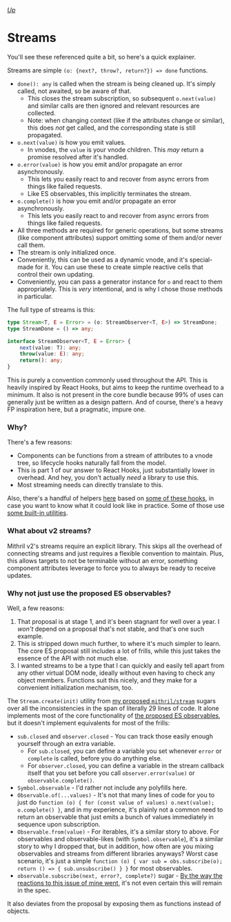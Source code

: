 [*Up*](README.md)

# Streams

You'll see these referenced quite a bit, so here's a quick explainer.

Streams are simple `(o: {next?, throw?, return?}) => done` functions.

- `done(): any` is called when the stream is being cleaned up. It's simply called, not awaited, so be aware of that.
	- This closes the stream subscription, so subsequent `o.next(value)` and similar calls are then ignored and relevant resources are collected.
	- Note: when changing context (like if the attributes change or similar), this does *not* get called, and the corresponding state is still propagated.
- `o.next(value)` is how you emit values.
	- In vnodes, the `value` is your vnode children. This *may* return a promise resolved after it's handled.
- `o.error(value)` is how you emit and/or propagate an error asynchronously.
	- This lets you easily react to and recover from async errors from things like failed requests.
	- Like ES observables, this implicitly terminates the stream.
- `o.complete()` is how you emit and/or propagate an error asynchronously.
	- This lets you easily react to and recover from async errors from things like failed requests.
- All three methods are required for generic operations, but some streams (like component attributes) support omitting some of them and/or never call them.
- The stream is only initialized once.
- Conveniently, this can be used as a dynamic vnode, and it's special-made for it. You can use these to create simple reactive cells that control their own updating.
- Conveniently, you can pass a generator instance for `o` and react to them appropriately. This is *very* intentional, and is why I chose those methods in particular.

The full type of streams is this:

```ts
type Stream<T, E = Error> = (o: StreamObserver<T, E>) => StreamDone;
type StreamDone = () => any;

interface StreamObserver<T, E = Error> {
	next(value: T): any;
	throw(value: E): any;
	return(): any;
}
```

This is purely a convention commonly used throughout the API. This is heavily inspired by React Hooks, but aims to keep the runtime overhead to a minimum. It also is not present in the core bundle because 99% of uses can generally just be written as a design pattern. And of course, there's a heavy FP inspiration here, but a pragmatic, impure one.

### Why?

There's a few reasons:

- Components can be functions from a stream of attributes to a vnode tree, so lifecycle hooks naturally fall from the model.
- This is part 1 of our answer to React Hooks, just substantially lower in overhead. And hey, you don't actually *need* a library to use this.
- Most streaming needs can directly translate to this.

Also, there's a handful of helpers [here](https://github.com/isiahmeadows/mithril.js/tree/redesign/helpers) based on [some of these hooks](https://usehooks.com/), in case you want to know what it could look like in practice. Some of those use [some built-in utilities](stream-utils.md).

### What about v2 streams?

Mithril v2's streams require an explicit library. This skips all the overhead of connecting streams and just requires a flexible convention to maintain. Plus, this allows targets to not be terminable without an error, something component attributes leverage to force you to always be ready to receive updates.

### Why not just use the proposed ES observables?

Well, a few reasons:

1. That proposal is at stage 1, and it's been stagnant for well over a year. I *won't* depend on a proposal that's not stable, and that's one such example.
2. This is stripped down much further, to where it's much simpler to learn. The core ES proposal still includes a lot of frills, while this just takes the essence of the API with not much else.
3. I wanted streams to be a type that I can quickly and easily tell apart from any other virtual DOM node, ideally without even having to check any object members. Functions suit this nicely, and they make for a convenient initialization mechanism, too.

The `Stream.create(init)` utility from [my proposed `mithril/stream`](stream-utils.md) sugars over all the inconsistencies in the span of literally 29 lines of code. It alone implements most of the core functionality of [the proposed ES observables](https://github.com/tc39/proposal-observable), but it doesn't implement equivalents for most of the frills:

- `sub.closed` and `observer.closed` - You can track those easily enough yourself through an extra variable.
	- For `sub.closed`, you can define a variable you set whenever `error` or `complete` is called, before you do anything else.
	- For `observer.closed`, you can define a variable in the stream callback itself that you set before you call `observer.error(value)` or `observable.complete()`.
- `Symbol.observable` - I'd rather not include any polyfills here.
- `Observable.of(...values)` - It's not that many lines of code for you to just do `function (o) { for (const value of values) o.next(value); o.complete() }`, and in my experience, it's plainly not a common need to return an observable that just emits a bunch of values immediately in sequence upon subscription.
- `Observable.from(value)` - For iterables, it's a similar story to above. For observables and observable-likes (with `Symbol.observable`), it's a similar story to why I dropped that, but in addition, how often are you mixing observables and streams from different libraries anyways? Worst case scenario, it's just a simple `function (o) { var sub = obs.subscribe(o); return () => { sub.unsubscribe() } }` for most observables.
- `observable.subscribe(next, error?, complete?)` sugar - [By the way the reactions to this issue of mine went](https://github.com/tc39/proposal-observable/issues/194), it's not even certain this will remain in the spec.

It also deviates from the proposal by exposing them as functions instead of objects.
